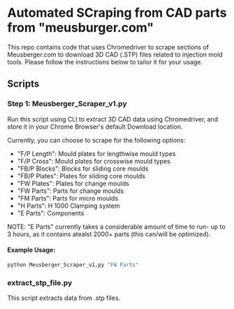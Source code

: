 # Automated SCraping from CAD parts from "meusburger.com"

This repo contains code that uses Chromedriver to scrape sections of Meusberger.com to download 3D CAD (.STP) files related to injection mold tools. Please follow the instructions below to tailor it for your usage.

## Scripts

### Step 1: Meusberger_Scraper_v1.py
Run this script using CLI to extract 3D CAD data using Chromedriver, and store it in your Chrome Browser's default Download location. 

Currently, you can choose to scrape for the following options:
- "F/P Length": Mould plates for lengthwise mould types
- "F/P Cross": Mould plates for crosswise mould types
- "FB/P Blocks": Blocks for sliding core moulds 
- "FB/P Plates": Plates for sliding core moulds
- "FW Plates": Plates for change moulds
- "FW Parts": Parts for change moulds
- "FM Parts": Parts for micro moulds
- "H Parts": H 1000 Clamping system
- "E Parts": Components

NOTE: "E Parts" currently takes a considerable amount of time to run- up to 3 hours, as it contains atealst 2000+ parts (this can/will be optimized).

#### Example Usage:

```sh
python Meusberger_Scraper_v1.py "FW Parts" 
```



### extract_stp_file.py
This script extracts data from .stp files.




